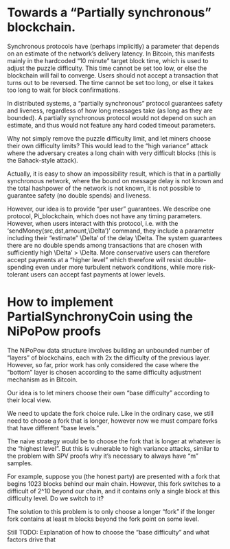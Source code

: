 Towards a “Partially synchronous” blockchain.
=====

Synchronous protocols have (perhaps implicitly) a parameter that depends on an estimate of the network’s delivery latency. In Bitcoin, this manifests mainly in the hardcoded “10 minute” target block time, which is used to adjust the puzzle difficulty.
 This time cannot be set too low, or else the blockchain will fail to converge. Users should not accept a transaction that turns out to be reversed. The time cannot be set too long, or else it takes too long to wait for block confirmations.


In distributed systems, a “partially synchronous” protocol guarantees safety and liveness, regardless of how long messages take (as long as they are bounded). A partially synchronous protocol would not depend on such an estimate, and thus would not feature any hard coded timeout parameters.


Why not simply remove the puzzle difficulty limit, and let miners choose their own difficulty limits? This would lead to the “high variance” attack where the adversary creates a long chain with very difficult blocks (this is the Bahack-style attack).


Actually, it is easy to show an impossibility result, which is that in a partially synchronous network, where the bound on message delay is not known and the total hashpower of the network is not known, it is not possible to guarantee safety (no double spends) and liveness.


However, our idea is to provide “per user” guarantees. We describe one protocol, Pi_blockchain, which does not have any timing parameters. However, when users interact with this protocol, i.e. with the ‘sendMoney(src,dst,amount,\Delta’)’ command, they include a parameter including their “estimate” \Delta’ of the delay \Delta. The system guarantees there are no double spends among transactions that are chosen with sufficiently high \Delta’ > \Delta. More conservative users can therefore accept payments at a “higher level” which therefore will resist double-spending even under more turbulent network conditions, while more risk-tolerant users can accept fast payments at lower levels.


How to implement PartialSynchronyCoin using the NiPoPow proofs
====

The NiPoPow data structure involves building an unbounded number of “layers” of blockchains, each with 2x the difficulty of the previous layer. However, so far, prior work has only considered the case where the “bottom” layer is chosen according to the same difficulty adjustment mechanism as in Bitcoin.


Our idea is to let miners choose their own “base difficulty” according to their local view.


We need to update the fork choice rule. Like in the ordinary case, we still need to choose a fork that is longer, however now we must compare forks that have different “base levels.”


The naive strategy would be to choose the fork that is longer at whatever is the “highest level”. But this is vulnerable to high variance attacks, similar to the problem with SPV proofs why it’s necessary to always have “m” samples.


For example, suppose you (the honest party) are presented with a fork that begins 1023 blocks behind our main chain. However, this fork switches to a difficult of 2^10 beyond our chain, and it contains only a single block at this difficulty level. Do we switch to it?


The solution to this problem is to only choose a longer “fork” if the longer fork contains at least m blocks beyond the fork point on some level.


Still TODO: Explanation of how to choose the “base difficulty” and what factors drive that